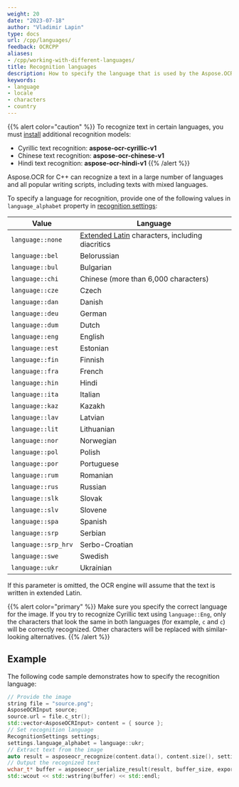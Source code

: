 ```yaml
---
weight: 20
date: "2023-07-18"
author: "Vladimir Lapin"
type: docs
url: /cpp/languages/
feedback: OCRCPP
aliases:
- /cpp/working-with-different-languages/
title: Recognition languages
description: How to specify the language that is used by the Aspose.OCR recognition engine.
keywords:
- language
- locale
- characters
- country
---
```


{{% alert color="caution" %}} 
To recognize text in certain languages, you must [install](/ocr/cpp/modules/) additional recognition models:

- Cyrillic text recognition: **aspose-ocr-cyrillic-v1**
- Chinese text recognition: **aspose-ocr-chinese-v1**
- Hindi text recognition: **aspose-ocr-hindi-v1**
{{% /alert %}}

Aspose.OCR for C++ can recognize a text in a large number of languages and all popular writing scripts, including texts with mixed languages.

To specify a language for recognition, provide one of the following values in `language_alphabet` property in [recognition settings](https://reference.aspose.com/ocr/cpp/struct/recognition_settings):

Value | Language
----- | --------
`language::none` | [Extended Latin](/ocr/cpp/recognition-languages/#supported-characters) characters, including diacritics
`language::bel` | Belorussian
`language::bul` | Bulgarian
`language::chi` | Chinese (more than 6,000 characters)
`language::cze` | Czech
`language::dan` | Danish
`language::deu` | German
`language::dum` | Dutch
`language::eng` | English
`language::est` | Estonian
`language::fin` | Finnish
`language::fra` | French
`language::hin` | Hindi
`language::ita` | Italian
`language::kaz` | Kazakh
`language::lav` | Latvian
`language::lit` | Lithuanian
`language::nor` | Norwegian
`language::pol` | Polish
`language::por` | Portuguese
`language::rum` | Romanian
`language::rus` | Russian
`language::slk` | Slovak
`language::slv` | Slovene
`language::spa` | Spanish
`language::srp` | Serbian
`language::srp_hrv` | Serbo-Croatian
`language::swe` | Swedish
`language::ukr` | Ukrainian

If this parameter is omitted, the OCR engine will assume that the text is written in extended Latin.

{{% alert color="primary" %}}
Make sure you specify the correct language for the image. If you try to recognize Cyrillic text using `language::Eng`, only the characters that look the same in both languages (for example, `с` and `c`) will be correctly recognized. Other characters will be replaced with similar-looking alternatives.
{{% /alert %}}

## Example

The following code sample demonstrates how to specify the recognition language:

```cpp
// Provide the image
string file = "source.png";
AsposeOCRInput source;
source.url = file.c_str();
std::vector<AsposeOCRInput> content = { source };
// Set recognition language
RecognitionSettings settings;
settings.language_alphabet = language::ukr;
// Extract text from the image
auto result = asposeocr_recognize(content.data(), content.size(), settings);
// Output the recognized text
wchar_t* buffer = asposeocr_serialize_result(result, buffer_size, export_format::text);
std::wcout << std::wstring(buffer) << std::endl;
```
